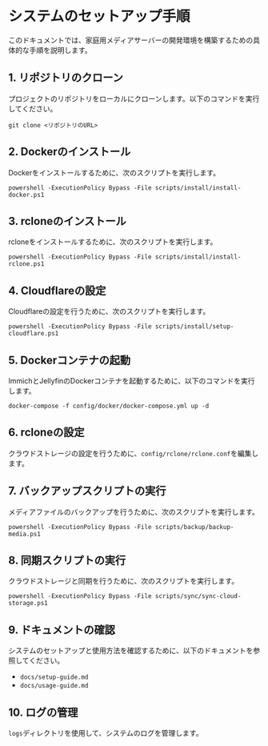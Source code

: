 # システムのセットアップ手順

このドキュメントでは、家庭用メディアサーバーの開発環境を構築するための具体的な手順を説明します。

## 1. リポジトリのクローン
プロジェクトのリポジトリをローカルにクローンします。以下のコマンドを実行してください。
```
git clone <リポジトリのURL>
```

## 2. Dockerのインストール
Dockerをインストールするために、次のスクリプトを実行します。
```
powershell -ExecutionPolicy Bypass -File scripts/install/install-docker.ps1
```

## 3. rcloneのインストール
rcloneをインストールするために、次のスクリプトを実行します。
```
powershell -ExecutionPolicy Bypass -File scripts/install/install-rclone.ps1
```

## 4. Cloudflareの設定
Cloudflareの設定を行うために、次のスクリプトを実行します。
```
powershell -ExecutionPolicy Bypass -File scripts/install/setup-cloudflare.ps1
```

## 5. Dockerコンテナの起動
ImmichとJellyfinのDockerコンテナを起動するために、以下のコマンドを実行します。
```
docker-compose -f config/docker/docker-compose.yml up -d
```

## 6. rcloneの設定
クラウドストレージの設定を行うために、`config/rclone/rclone.conf`を編集します。

## 7. バックアップスクリプトの実行
メディアファイルのバックアップを行うために、次のスクリプトを実行します。
```
powershell -ExecutionPolicy Bypass -File scripts/backup/backup-media.ps1
```

## 8. 同期スクリプトの実行
クラウドストレージと同期を行うために、次のスクリプトを実行します。
```
powershell -ExecutionPolicy Bypass -File scripts/sync/sync-cloud-storage.ps1
```

## 9. ドキュメントの確認
システムのセットアップと使用方法を確認するために、以下のドキュメントを参照してください。
- `docs/setup-guide.md`
- `docs/usage-guide.md`

## 10. ログの管理
`logs`ディレクトリを使用して、システムのログを管理します。